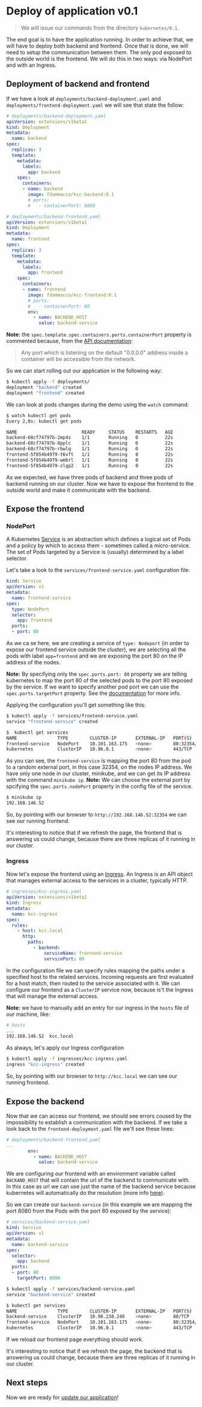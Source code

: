 # Deploy of application v0.1
> We will issue our commands from the directory `kubernetes/0.1`.

The end goal is to have the application running. In order to achieve that, we will have to deploy both backend and frontend. Once that is done, we will need to setup the communication between them.
The only pod exposed to the outside world is the frontend. We will do this in two ways: via NodePort and with an Ingress.

## Deployment of backend and frontend
If we have a look at `deployments/backend-deployment.yaml` and `deployments/frontend-deployment.yaml` we will see that state the follow:
```yaml
# deployments/backend-deployment.yaml
apiVersion: extensions/v1beta1
kind: Deployment
metadata:
  name: backend
spec:
  replicas: 3
  template:
    metadata:
      labels:
        app: backend
    spec:
      containers:
      - name: backend
        image: fdammacco/kcc-backend:0.1
        # ports:
        #   - containerPort: 8080
```
```yaml
# deployments/backend-frontend.yaml
apiVersion: extensions/v1beta1
kind: Deployment
metadata:
  name: frontend
spec:
  replicas: 3
  template:
    metadata:
      labels:
        app: frontend
    spec:
      containers:
      - name: frontend
        image: fdammacco/kcc-frontend:0.1
        # ports:
        #   - containerPort: 80  
        env:
          - name: BACKEND_HOST
            value: backend-service
```
**Note:** the `spec.template.spec.containers.ports.containerPort` property is commented because, from the [API documentation](https://kubernetes.io/docs/reference/generated/kubernetes-api/v1.10/#container-v1-core):
> Any port which is listening on the default "0.0.0.0" address inside a container will be accessible from the network.

So we can start rolling out our application in the following way:
```bash
$ kubectl apply -f deployments/
deployment "backend" created
deployment "frontend" created
```
We can look at pods changes during the demo using the `watch` command:
```bash
$ watch kubectl get pods
Every 2,0s: kubectl get pods

NAME                        READY     STATUS    RESTARTS   AGE
backend-68cf74797b-2mp4z    1/1       Running   0          22s
backend-68cf74797b-8pplc    1/1       Running   0          22s
backend-68cf74797b-rbwlq    1/1       Running   0          22s
frontend-5f854b4979-t6vft   1/1       Running   0          22s
frontend-5f854b4979-wmbrl   1/1       Running   0          22s
frontend-5f854b4979-zlgp2   1/1       Running   0          22s
```
As we expected, we have three pods of backend and three pods of backend running on our cluster. Now we have to expose the frontend to the outside world and make it communicate with the backend.

## Expose the frontend
### NodePort
A Kubernetes [Service](https://kubernetes.io/docs/concepts/services-networking/service/) is an abstraction which defines a logical set of Pods and a policy by which to access them - sometimes called a micro-service. The set of Pods targeted by a Service is (usually) determined by a label selector.

Let's take a look to the `services/frontend-service.yaml` configuration file:
```yaml
kind: Service
apiVersion: v1
metadata:
  name: frontend-service
spec:
  type: NodePort
  selector:
    app: frontend
  ports:
  - port: 80
```
As we ca se here, we are creating a service of `type: Nodeport` (in order to expose our frontend service outside the cluster), we are selecting all the pods with label `app=frontend` and we are exposing the port 80 on the IP address of the nodes.

**Note:** By specifying only the `spec.ports.port: 80` property we are telling kubernetes to map the port 80 of the selected pods to the port 80 exposed by the service. If we want to specify another pod port we can use the `spec.ports.targetPort` property. See the [documentation](https://kubernetes.io/docs/reference/generated/kubernetes-api/v1.10/#serviceport-v1-core) for more info.

Applying the configuration you'll get something like this:
```bash
$ kubectl apply -f services/frontend-service.yaml
service "frontend-service" created
```
```bash
$  kubectl get services
NAME               TYPE        CLUSTER-IP       EXTERNAL-IP   PORT(S)        AGE
frontend-service   NodePort    10.101.163.175   <none>        80:32354/TCP   15s
kubernetes         ClusterIP   10.96.0.1        <none>        443/TCP        28d
```
As you can see, the `frontend-service` is mapping the port 80 from the pod to a random external port, in this case 32354, on the nodes IP address. We have only one node in our cluster, minikube, and we can get its IP address with the command `minikube ip`.
**Note:** We can choose the external port by spcifying the `spec.ports.nodePort` property in the config file of the service.
```bash
$ minikube ip
192.168.146.52
```
So, by pointing with our browser to `http://192.168.146.52:32354` we can see our running frontend. 

It's interesting to notice that if we refresh the page, the frontend that is answering us could change, because there are three replicas of it running in our cluster.

### Ingress
Now let's expose the frontend using an [Ingress](https://kubernetes.io/docs/concepts/services-networking/ingress/). An Ingress is an API object that manages external access to the services in a cluster, typically HTTP.
```yaml
# ingresses/kcc-ingress.yaml
apiVersion: extensions/v1beta1
kind: Ingress
metadata:
  name: kcc-ingress
spec:
  rules:
    - host: kcc.local
      http:
        paths:
          - backend:
              serviceName: frontend-service
              servicePort: 80  
```
In the configuration file we can specify rules mapping the paths under a specified host to the related services. Incoming requests are first evaluated for a host match, then routed to the service associated with it.
We can configure our frontend as a `ClusterIP` service now, because is't the Ingress that will manage the external access. 

**Note:** we have to manually add an entry for our ingress in the `hosts` file of our machine, like:
```bash
# hosts
...
192.168.146.52  kcc.local
```
As always, let's apply our Ingress configuration 
```bash
$ kubectl apply -f ingresses/kcc-ingress.yaml
ingress "kcc-ingress" created
```
So, by pointing with our browser to `http://kcc.local` we can see our running frontend.

## Expose the backend
Now that we can access our frontend, we should see errors coused by the impossibility to establish a communication with the backend. If we take a look back to the `frontend-deployment.yaml` file we'll see these lines:
```yaml
# deployments/backend-frontend.yaml
... 
        env:
          - name: BACKEND_HOST
            value: backend-service
```
We are configuring our frontend with an environment variable called `BACKAND_HOST` that will contain the url of the backend to communicate with. In this case as url we can use just the name of the backend service because kubernetes will automatically do the resolution (more info [here](https://kubernetes.io/docs/concepts/services-networking/dns-pod-service/)).

So we can create our `backend-service` (in this example we are mapping the port 8080 from the Pods with the port 80 exposed by the service):
```yaml
# services/backend-service.yaml
kind: Service
apiVersion: v1
metadata:
  name: backend-service
spec:
  selector:
    app: backend
  ports:
  - port: 80
    targetPort: 8080
```
```bash
$ kubectl apply -f services/backend-service.yaml
service "backend-service" created
```
```bash
$ kubectl get services
NAME               TYPE        CLUSTER-IP       EXTERNAL-IP   PORT(S)        AGE
backend-service    ClusterIP   10.98.238.240    <none>        80/TCP         6s
frontend-service   NodePort    10.101.163.175   <none>        80:32354/TCP   5m
kubernetes         ClusterIP   10.96.0.1        <none>        443/TCP        29d
```
If we reload our frontend page everything should work. 

It's interesting to notice that if we refresh the page, the backend that is answering us could change, because there are three replicas of it running in our cluster.

## Next steps
Now we are ready for [update our application](../0.2/)!